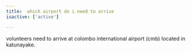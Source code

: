 ```yaml
---
title:  which airport do i need to arrive
isactive: ['active']

---
```

volunteers need to arrive at colombo international airport (cmb) located in katunayake.
